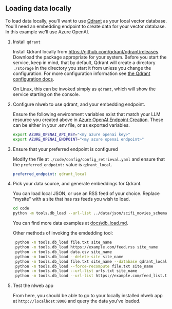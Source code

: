 ## Loading data locally

To load data locally, you'll want to use [Qdrant](https://qdrant.tech/) as your local vector database. You'll need an embedding endpoint to create data for your vector database. In this example we'll use Azure OpenAI.

1. Install `qdrant`

   Install Qdrant locally from https://github.com/qdrant/qdrant/releases. Download the package appropriate for your system. Before you start the service, keep in mind, that by default, Qdrant will create a directory `./storage` in the directory you start it from unless you change the configuration. For more configuration information see [the Qdrant configuration docs](https://qdrant.tech/documentation/guides/configuration/).
   
   On Linux, this can be invoked simply as `qdrant`, which will show the service starting on the console.

2. Configure nlweb to use qdrant, and your embedding endpoint.

   Ensure the following environment variables exist that match your LLM resource you created above in [Azure OpenAI Endpoint Creation](#azure-openai-endpoint-creation). These can be either in your .env file, or as exported variables.

   ```bash
   export AZURE_OPENAI_API_KEY="<my azure openai key>"
   export AZURE_OPENAI_ENDPOINT="<my azure openai endpoint>"
   ```

3. Ensure that your preferred endpoint is configured

   Modify the file at `./code/config/config_retrieval.yaml` and ensure that the `preferred_endpoint:` value is `qdrant_local`.

   ```yaml
   preferred_endpoint: qdrant_local
   ```

4. Pick your data source, and generate embeddings for Qdrant.

   You can load local JSON, or use an RSS feed of your choice. Replace "mysite" with a site that has rss feeds you wish to load.

   ```bash
   cd code
   python -m tools.db_load --url-list ../data/json/scifi_movies_schemas.txt scifi_movies --database qdrant_local
   ```
   You can find more data examples at [docs\db_load.md](docs\db_load.md).

   Other methods of invoking the emdedding tool:

   ```bash
    python -m tools.db_load file.txt site_name
    python -m tools.db_load https://example.com/feed.rss site_name
    python -m tools.db_load data.csv site_name
    python -m tools.db_load --delete-site site_name
    python -m tools.db_load file.txt site_name --database qdrant_local
    python -m tools.db_load --force-recompute file.txt site_name
    python -m tools.db_load --url-list urls.txt site_name
    python -m tools.db_load --url-list https://example.com/feed_list.txt site_name
   ```

4. Test the nlweb app

   From here, you should be able to go to your locally installed nlweb app at `http://localhost:8000` and query the data you've loaded.
